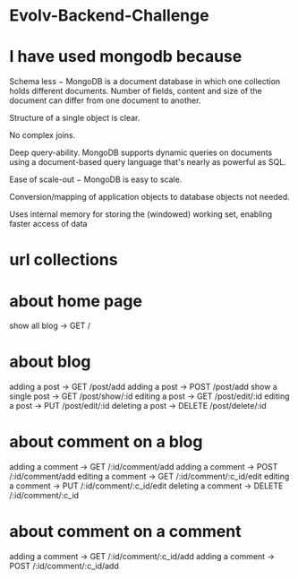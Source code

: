 # Evolv-Backend-Challenge

# I have used mongodb because

Schema less − MongoDB is a document database in which one collection holds different documents. Number of fields, content and size of the document can differ from one document to another.

Structure of a single object is clear.

No complex joins.

Deep query-ability. MongoDB supports dynamic queries on documents using a document-based query language that's nearly as powerful as SQL.

Ease of scale-out − MongoDB is easy to scale.

Conversion/mapping of application objects to database objects not needed.

Uses internal memory for storing the (windowed) working set, enabling faster access of data



# url collections

# about home page

show all blog -> GET /

# about blog
adding a post -> GET /post/add
adding a post -> POST /post/add
show a single post -> GET /post/show/:id
editing a post -> GET /post/edit/:id
editing a post -> PUT /post/edit/:id
deleting a post -> DELETE /post/delete/:id

# about comment on a blog

adding a comment -> GET /:id/comment/add
adding a comment -> POST /:id/comment/add
editing a comment -> GET /:id/comment/:c_id/edit
editing a comment -> PUT /:id/comment/:c_id/edit
deleting a comment -> DELETE /:id/comment/:c_id


# about comment on a comment

adding a comment -> GET /:id/comment/:c_id/add
adding a comment -> POST /:id/comment/:c_id/add

